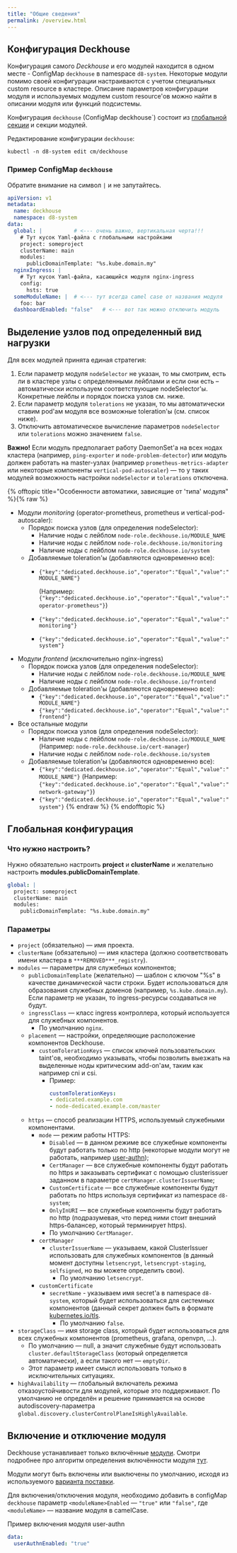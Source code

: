 ```yaml
---
title: "Общие сведения"
permalink: /overview.html
---
```


## Конфигурация Deckhouse

Конфигурация самого *Deckhouse* и его модулей находится в одном месте - ConfigMap `deckhouse` в namespace `d8-system`. Некоторые модули помимо своей конфигурации настраиваются с учетом специальных custom resource в кластере. Описание параметров конфигурации модуля и используемых модулем custom resource'ов можно найти в описании модуля или функций подсистемы.

Конфигурация `deckhouse` (ConfigMap deckhouse`) состоит из [глобальной секции](#глобальная-конфигурация) и секции модулей.

Редактирование конфигурации `deckhouse`:
```
kubectl -n d8-system edit cm/deckhouse
```

### Пример ConfigMap `deckhouse`

Обратите внимание на символ `|` и не запутайтесь.

```yaml
apiVersion: v1
metadata:
  name: deckhouse
  namespace: d8-system
data:
  global: |          # <--- очень важно, вертикальная черта!!!
    # Тут кусок Yaml-файла с глобальными настройками
    project: someproject
    clusterName: main
    modules:
      publicDomainTemplate: "%s.kube.domain.my"
  nginxIngress: |
    # Тут кусок Yaml-файла, касающийся модуля nginx-ingress
    config:
      hsts: true
  someModuleName: |  # <--- тут всегда camel case от названия модуля
    foo: bar
  dashboardEnabled: "false"   # <--- вот так можно отключить модуль
```


## Выделение узлов под определенный вид нагрузки

Для всех модулей принята единая стратегия:
1. Если параметр модуля `nodeSelector` не указан, то мы смотрим, есть ли в кластере узлы с определенными лейблами и если они есть – автоматически используем соответствующие nodeSelector'ы. Конкретные лейблы и порядок поиска узлов см. ниже.
1. Если параметр модуля `tolerations` не указан, то мы автоматически ставим pod'ам модуля все возможные toleration'ы (см. список ниже).
1. Отключить автоматическое вычисление параметров `nodeSelector` или `tolerations` можно значением `false`.

**Важно!** Если модуль предполагает работу DaemonSet'a на всех нодах кластера (например, `ping-exporter` и `node-problem-detector`) или модуль должен работать на master-узлах (например `prometheus-metrics-adapter` или некоторые компоненты `vertical-pod-autoscaler`) — то у таких модулей возможность настройки `nodeSelector` и `tolerations` отключена.

{% offtopic title="Особенности автоматики, зависящие от 'типа' модуля" %}{% raw %}
* Модули *monitoring* (operator-prometheus, prometheus и vertical-pod-autoscaler):
  * Порядок поиска узлов (для определения nodeSelector):
    * Наличие ноды с лейблом <code>node-role.deckhouse.io/MODULE_NAME</code>
    * Наличие ноды с лейблом <code>node-role.deckhouse.io/monitoring</code>
    * Наличие ноды с лейблом <code>node-role.deckhouse.io/system</code>
  * Добавляемые toleration'ы (добавляются одновременно все):
    * <code>{"key":"dedicated.deckhouse.io","operator":"Equal","value":"MODULE_NAME"}</code>

      (Например: <code>{"key":"dedicated.deckhouse.io","operator":"Equal","value":"operator-prometheus"}</code>)
    * <code>{"key":"dedicated.deckhouse.io","operator":"Equal","value":"monitoring"}</code>
    * <code>{"key":"dedicated.deckhouse.io","operator":"Equal","value":"system"}</code>
* Модули *frontend* (исключительно nginx-ingress)
    * Порядок поиска узлов (для определения nodeSelector):
        * Наличие ноды с лейблом <code>node-role.deckhouse.io/MODULE_NAME</code>
        * Наличие ноды с лейблом <code>node-role.deckhouse.io/frontend</code>
    * Добавляемые toleration'ы (добавляются одновременно все):
        * <code>{"key":"dedicated.deckhouse.io","operator":"Equal","value":"MODULE_NAME"}</code>
        * <code>{"key":"dedicated.deckhouse.io","operator":"Equal","value":"frontend"}</code>
* Все остальные модули
    * Порядок поиска узлов (для определения nodeSelector):
        * Наличие ноды с лейблом <code>node-role.deckhouse.io/MODULE_NAME</code> (Например: <code>node-role.deckhouse.io/cert-manager</code>)
        * Наличие ноды с лейблом <code>node-role.deckhouse.io/system</code>
    * Добавляемые toleration'ы (добавляются одновременно все):
        * <code>{"key":"dedicated.deckhouse.io","operator":"Equal","value":"MODULE_NAME"}</code> (Например: <code>{"key":"dedicated.deckhouse.io","operator":"Equal","value":"network-gateway"}</code>)
        * <code>{"key":"dedicated.deckhouse.io","operator":"Equal","value":"system"}</code>
{% endraw %}
{% endofftopic %}

## Глобальная конфигурация

### Что нужно настроить?

Нужно обязательно настроить **project** и **clusterName** и желательно настроить **modules.publicDomainTemplate**.

```yaml
global: |
  project: someproject
  clusterName: main
  modules:
    publicDomainTemplate: "%s.kube.domain.my"
```

### Параметры

* `project` (обязательно) — имя проекта.
* `clusterName` (обязательно) — имя кластера (должно соответствовать имени кластера в `***REMOVED***_registry`).
* `modules` — параметры для служебных компонентов;
  * `publicDomainTemplate` (желательно) — шаблон c ключом "%s" в качестве динамической части строки. Будет использоваться для образования служебных доменов (например, `%s.kube.domain.my`). Если параметр не указан, то ingress-ресурсы создаваться не будут.
  * `ingressClass` — класс ingress контроллера, который используется для служебных компонентов.
    * По умолчанию `nginx`.
  * `placement` — настройки, определяющие расположение компонентов Deckhouse.
    * `customTolerationKeys` — список ключей пользовательских taint'ов, необходимо указывать, чтобы позволить выезжать на выделенные ноды критическим add-on'ам, таким как например cni и csi.
      * Пример:
        ```yaml
        customTolerationKeys:
        - dedicated.example.com
        - node-dedicated.example.com/master
        ```
  * `https` — способ реализации HTTPS, используемый служебными компонентами.
    * `mode` — режим работы HTTPS:
      * `Disabled` — в данном режиме все служебные компоненты будут работать только по http (некоторые модули могут не работать, например [user-authn](/modules/150-user-authn));
      * `CertManager` — все служебные компоненты будут работать по https и заказывать сертификат с помощью clusterissuer заданном в параметре `certManager.clusterIssuerName`;
      * `CustomCertificate` — все служебные компоненты будут работать по https используя сертификат из namespace `d8-system`;
      * `OnlyInURI` — все служебные компоненты будут работать по http (подразумевая, что перед ними стоит внешний https-балансер, который терминирует https).
      * По умолчанию `CertManager`.
    * `certManager`
      * `clusterIssuerName` — указываем, какой ClusterIssuer использовать для служебных компонентов (в данный момент доступны `letsencrypt`, `letsencrypt-staging`, `selfsigned`, но вы можете определить свои).
        * По умолчанию `letsencrypt`.
    * `customCertificate`
      * `secretName` - указываем имя secret'а в namespace `d8-system`, который будет использоваться для системных компонентов (данный секрет должен быть в формате [kubernetes.io/tls](https://kubernetes.github.io/ingress-nginx/user-guide/tls/#tls-secrets).
        * По умолчанию `false`.
* `storageClass` — имя storage class, который будет использоваться для всех служебных компонентов (prometheus, grafana, openvpn, ...).
    * По умолчанию — null, а значит служебные будут использовать `cluster.defaultStorageClass` (который определяется автоматически), а если такого нет — `emptyDir`.
    * Этот параметр имеет смысл использовать только в исключительных ситуациях.
* `highAvailability` — глобальный включатель режима отказоустойчивости для модулей, которые это поддерживают. По умолчанию не определён и решение принимается на основе autodiscovery-параметра `global.discovery.clusterControlPlaneIsHighlyAvailable`.

## Включение и отключение модуля

Deckhouse устанавливает только включённые [модули](https://github.com/flant/addon-operator/blob/master/MODULES.md). Смотри подробнее про алгоритм определения включённости модуля [тут](https://github.com/flant/addon-operator/blob/master/LIFECYCLE.md#modules-discovery).

Модули могут быть включены или выключены по умолчанию, исходя из используемого [варианта поставки](/modules/020-deckhouse/configuration.html#параметры).

Для включения/отключения модуля, необходимо добавить в configMap `deckhouse` параметр `<moduleName>Enabled` — `"true"` или `"false"`, где `<moduleName>` — название модуля в camelCase.

Пример включения модуля user-authn
```yaml
data:
  userAuthnEnabled: "true"
```
